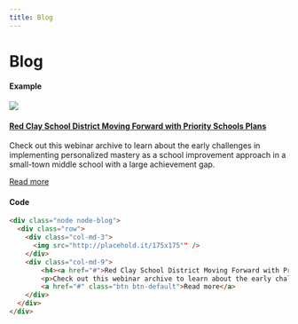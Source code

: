 ```yaml
---
title: Blog
---
```


# Blog

#### Example
<div class="node node-blog">
  <div class="row">
    <div class="col-md-3">
      <img src="http://placehold.it/175x175" />
    </div>
    <div class="col-md-9">
        <h4><a href="#">Red Clay School District Moving Forward with Priority Schools Plans</a></h4>
        <p>Check out this webinar archive to learn about the early challenges in implementing personalized mastery as a school improvement approach in a small-town middle school with a large achievement gap.</p>
        <a href="#" class="btn btn-default">Read more</a>
    </div>
  </div>
</div>

#### Code
``` html
<div class="node node-blog">
  <div class="row">
    <div class="col-md-3">
      <img src="http://placehold.it/175x175"" />
    </div>
    <div class="col-md-9">
        <h4><a href="#">Red Clay School District Moving Forward with Priority Schools Plans</a></h4>
        <p>Check out this webinar archive to learn about the early challenges in implementing personalized mastery as a school improvement approach in a small-town middle school with a large achievement gap.</p>
        <a href="#" class="btn btn-default">Read more</a>
    </div>
  </div>
</div>
```

